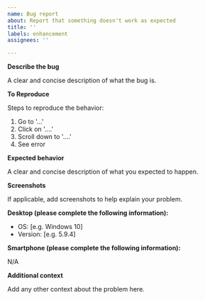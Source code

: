 ```yaml
---
name: Bug report
about: Report that something doesn't work as expected
title: ''
labels: enhancement
assignees: ''

---
```


**Describe the bug**

A clear and concise description of what the bug is.

**To Reproduce**

Steps to reproduce the behavior:

1. Go to '...'
2. Click on '....'
3. Scroll down to '....'
4. See error

**Expected behavior**

A clear and concise description of what you expected to happen.

**Screenshots**

If applicable, add screenshots to help explain your problem.

**Desktop (please complete the following information):**

 - OS: [e.g. Windows 10]
 - Version: [e.g. 5.9.4]

**Smartphone (please complete the following information):**

N/A

**Additional context**

Add any other context about the problem here.

